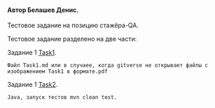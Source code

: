 #### Автор Белашев Денис.

Тестовое задание на позицию стажёра-QA. 

Тестовое задание разделено на две части:

Задание 1 [Task1](Task1/).

```Файл Task1.md или в случаее, когда gitverse не открывает файлы с изображением Task1 в формате.pdf```

Задание 1 [Task2](Task1/).

```Java, запуск тестов mvn clean test.```
